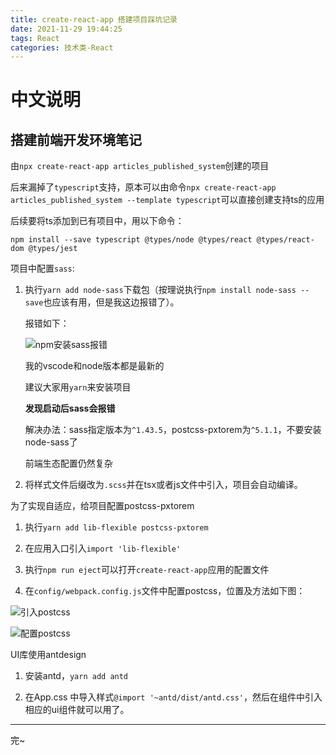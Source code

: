 ```yaml
---
title: create-react-app 搭建项目踩坑记录
date: 2021-11-29 19:44:25
tags: React
categories: 技术类-React
---
```

<meta name="referrer" content="no-referrer"/>



# 中文说明

## 搭建前端开发环境笔记

由`npx create-react-app articles_published_system`创建的项目

后来漏掉了`typescript`支持，原本可以由命令`npx create-react-app articles_published_system --template typescript`可以直接创建支持ts的应用

后续要将ts添加到已有项目中，用以下命令：

`npm install --save typescript @types/node @types/react @types/react-dom @types/jest`

项目中配置`sass`:

1. 执行`yarn add node-sass`下载包（按理说执行`npm install node-sass --save`也应该有用，但是我这边报错了）。

    报错如下：

    ![npm安装sass报错](https://upload-images.jianshu.io/upload_images/13931286-44bf5ea859ce44fd.png?imageMogr2/auto-orient/strip|imageView2/2/w/672/format/webp)

    我的vscode和node版本都是最新的

    建议大家用`yarn`来安装项目

    **发现启动后sass会报错**

    解决办法：sass指定版本为`^1.43.5`，postcss-pxtorem为`^5.1.1`，不要安装node-sass了

    前端生态配置仍然复杂

2. 将样式文件后缀改为`.scss`并在tsx或者js文件中引入，项目会自动编译。

为了实现自适应，给项目配置postcss-pxtorem

1. 执行`yarn add lib-flexible postcss-pxtorem`

2. 在应用入口引入`import 'lib-flexible'`

3. 执行`npm run eject`可以打开`create-react-app`应用的配置文件

4. 在`config/webpack.config.js`文件中配置postcss，位置及方法如下图：

![引入postcss](https://upload-images.jianshu.io/upload_images/13931286-da7732a5f0bf175d.png?imageMogr2/auto-orient/strip|imageView2/2/w/554/format/webp)

![配置postcss](https://upload-images.jianshu.io/upload_images/13931286-7f538e5227508fa5.png?imageMogr2/auto-orient/strip|imageView2/2/w/630/format/webp)

UI库使用antdesign

1. 安装antd，`yarn add antd`

2. 在App.css 中导入样式`@import '~antd/dist/antd.css'`，然后在组件中引入相应的ui组件就可以用了。

---

完~